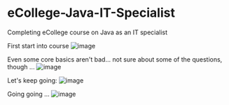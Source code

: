 # eCollege-Java-IT-Specialist
Completing eCollege course on Java as an IT specialist

First start into course
![image](https://github.com/Strawhorse/eCollege-Java-IT-Specialist/assets/47267071/cc3f57cb-4a06-4818-b67c-57ff0aaa49dc)

Even some core basics aren't bad... not sure about some of the questions, though ...
![image](https://github.com/Strawhorse/eCollege-Java-IT-Specialist/assets/47267071/5969255f-3f49-4a0e-a700-b72b29210ec1)

Let's keep going:
![image](https://github.com/Strawhorse/eCollege-Java-IT-Specialist/assets/47267071/4901165e-0137-4069-b3e6-654abc7ff45e)

Going going ...
![image](https://github.com/Strawhorse/eCollege-Java-IT-Specialist/assets/47267071/2246dd62-7606-41e4-bda1-bd9af72651e5)



